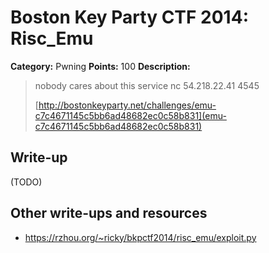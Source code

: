 # Boston Key Party CTF 2014: Risc\_Emu

**Category:** Pwning
**Points:** 100
**Description:**

> nobody cares about this service nc 54.218.22.41 4545
>
> [http://bostonkeyparty.net/challenges/emu-c7c4671145c5bb6ad48682ec0c58b831](emu-c7c4671145c5bb6ad48682ec0c58b831)

## Write-up

(TODO)

## Other write-ups and resources

* <https://rzhou.org/~ricky/bkpctf2014/risc_emu/exploit.py>
